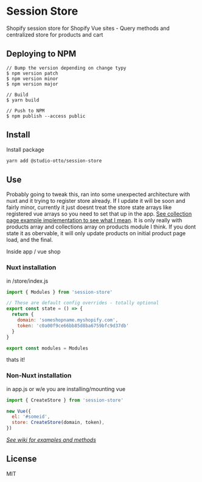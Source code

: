 # Session Store
Shopify session store for Shopify Vue sites - Query methods and centralized store for products and cart

## Deploying to NPM
```
// Bump the version depending on change typy
$ npm version patch
$ npm version minor
$ npm version major

// Build
$ yarn build

// Push to NPM
$ npm publish --access public
```

## Install
Install package
```bash
yarn add @studio-otto/session-store
```

## Use

Probably going to tweak this, ran into some unexpected architecture with nuxt and it trying to register store already. If I update it will be soon and fairly minor, currently it just doesnt treat the store state arrays like registered vue arrays so you need to set that up in the app. [See collection page example implementation to see what I mean](https://github.com/studio-otto/shop-base-session-store/wiki/Example-collection-page-implementation). It is only really with products array and collections array on products module I think. If you dont state it as obervable, it will only update products on initial product page load, and the final. 

Inside app / vue shop

### Nuxt installation
in /store/index.js

```javascript
import { Modules } from 'session-store'

// These are default config overrides - totally optional
export const state = () => {
  return {
    domain: 'someshopname.myshopify.com',
    token: 'c0a00f9ce66bb85d8ba6759bfc9d37db'
  }
}

export const modules = Modules

```

thats it!

### Non-Nuxt installation
in app.js or w/e you are installing/mounting vue

```javascript
import { CreateStore } from 'session-store'

new Vue({
  el: '#someid',
  store: CreateStore(domain, token),
})
```

*[See wiki for examples and methods](https://github.com/studio-otto/shop-base-session-store/wiki/Methods)*

## License
MIT
